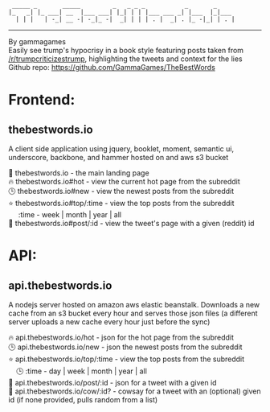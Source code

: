 ```
 _____ _       _____         _   _ _ _           _       _
|_   _| |_ ___| __  |___ ___| |_| | | |___ ___ _| |___  |_|___
  | | |   | -_| __ -| -_|_ -|  _| | | | . |  _| . |_ -|_| | . |
```
---
By gammagames  
Easily see trump's hypocrisy in a book style featuring posts taken from [/r/trumpcriticizestrump](https://www.reddit.com/r/TrumpCriticizesTrump/), highlighting the tweets and context for the lies  
Github repo: https://github.com/GammaGames/TheBestWords

Frontend:
======
thebestwords.io
------
A client side application using jquery, booklet, moment, semantic ui, 
underscore, backbone, and hammer hosted on and aws s3 bucket

📓 thebestwords.io - the main landing page  
🔥 thebestwords.io#hot - view the current hot page from the subreddit  
🕒 thebestwords.io#new - view the newest posts from the subreddit  
⭐ thebestwords.io#top/:time - view the top posts from the subreddit  
&nbsp;&nbsp;&nbsp;&nbsp;  :time - week | month | year | all  
📃 thebestwords.io#post/:id - view the tweet's page with a given (reddit) id  

API:
======
api.thebestwords.io
------
A nodejs server hosted on amazon aws elastic beanstalk. Downloads a new cache from an s3 bucket every hour and serves those json files
(a different server uploads a new cache every hour just before the sync)

🔥 api.thebestwords.io/hot - json for the hot page from the subreddit  
🕒 api.thebestwords.io/new - json the newest posts from the subreddit  
⭐ api.thebestwords.io/top/:time - view the top posts from the subreddit  
&nbsp;&nbsp;&nbsp;&nbsp;🕒  :time - day | week | month | year | all  
📃 api.thebestwords.io/post/:id - json for a tweet with a given id  
🐄 api.thebestwords.io/cow/:id? - cowsay for a tweet with an (optional) given id (if none provided, pulls random from a list)
